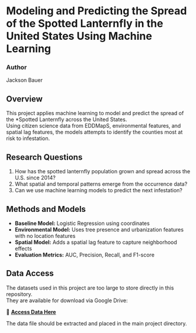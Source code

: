 # Modeling and Predicting the Spread of the Spotted Lanternfly in the United States Using Machine Learning

### Author
Jackson Bauer  


## Overview
This project applies machine learning to model and predict the spread of the *Spotted Lanternfly across the United States.  
Using citizen science data from EDDMapS, environmental features, and spatial lag features, the models attempts to identify the counties most at risk to infestation.


## Research Questions
1. How has the spotted lanternfly population grown and spread across the U.S. since 2014?  
2. What spatial and temporal patterns emerge from the occurrence data?  
3. Can we use machine learning models to predict the next infestation?


## Methods and Models
- **Baseline Model:** Logistic Regression using  coordinates  
- **Environmental Model:** Uses tree presence and urbanization features with no location features
- **Spatial Model:** Adds a spatial lag feature to capture neighborhood effects  
- **Evaluation Metrics:** AUC, Precision, Recall, and F1-score


## Data Access

The datasets used in this project are too large to store directly in this repository.  
They are available for download via Google Drive:

📁 **[Access Data Here](https://drive.google.com/drive/folders/1JfZAyMrxdpIDJ9Sw70aXtkf0S6_948iu?usp=sharing)**

The data file should be extracted and placed in the main project directory.



